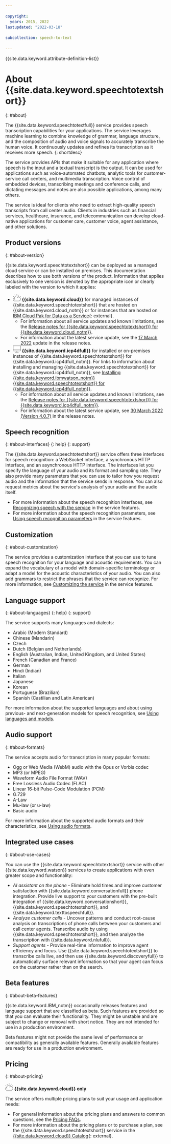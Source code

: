 ```yaml
---

copyright:
  years: 2015, 2022
lastupdated: "2022-03-18"

subcollection: speech-to-text

---
```


{{site.data.keyword.attribute-definition-list}}

# About {{site.data.keyword.speechtotextshort}}
{: #about}

The {{site.data.keyword.speechtotextfull}} service provides speech transcription capabilities for your applications. The service leverages machine learning to combine knowledge of grammar, language structure, and the composition of audio and voice signals to accurately transcribe the human voice.  It continuously updates and refines its transcription as it receives more speech.
{: shortdesc}

The service provides APIs that make it suitable for any application where speech is the input and a textual transcript is the output. It can be used for applications such as voice-automated chatbots, analytic tools for customer-service call centers, and multimedia transcription. Voice control of embedded devices, transcribing meetings and conference calls, and dictating messages and notes are also possible applications, among many others.

The service is ideal for clients who need to extract high-quality speech transcripts from call center audio. Clients in industries such as financial services, healthcare, insurance, and telecommunication can develop cloud-native applications for customer care, customer voice, agent assistance, and other solutions.

## Product versions
{: #about-version}

{{site.data.keyword.speechtotextshort}} can be deployed as a managed cloud service or can be installed on premises. This documentation describes how to use both versions of the product. Information that applies exclusively to one version is denoted by the appropriate icon or clearly labeled with the version to which it applies:

-   ![IBM Cloud only](images/ibm-cloud.png) **{{site.data.keyword.cloud}}** for managed instances of {{site.data.keyword.speechtotextshort}} that are hosted on {{site.data.keyword.cloud_notm}} or for instances that are hosted on [IBM Cloud Pak for Data as a Service](https://dataplatform.cloud.ibm.com/docs/content/wsj/landings/wstt.html){: external}.
    -   For information about all service updates and known limitations, see the [Release notes for {{site.data.keyword.speechtotextshort}} for {{site.data.keyword.cloud_notm}}](/docs/speech-to-text?topic=speech-to-text-release-notes).
    -   For information about the latest service update, see the [17 March 2022](/docs/speech-to-text?topic=speech-to-text-release-notes#speech-to-text-17march2022) update in the release notes.
-   ![Cloud Pak for Data only](images/cloud-pak.png) **{{site.data.keyword.icp4dfull}}** for installed or on-premises instances of {{site.data.keyword.speechtotextshort}} for {{site.data.keyword.icp4dfull_notm}}. For links to information about installing and managing {{site.data.keyword.speechtotextshort}} for {{site.data.keyword.icp4dfull_notm}}, see [Installing {{site.data.keyword.ibmwatson_notm}} {{site.data.keyword.speechtotextshort}} for {{site.data.keyword.icp4dfull_notm}}](/docs/speech-to-text?topic=speech-to-text-speech-install-data).
    -   For information about all service updates and known limitations, see the [Release notes for {{site.data.keyword.speechtotextshort}} for {{site.data.keyword.icp4dfull_notm}}](/docs/speech-to-text?topic=speech-to-text-release-notes-data).
    -   For information about the latest service update, see [30 March 2022 (Version 4.0.7)](/docs/speech-to-text?topic=speech-to-text-release-notes-data#speech-to-text-data-30march2022) in the release notes.

## Speech recognition
{: #about-interfaces}
{: help}
{: support}

The {{site.data.keyword.speechtotextshort}} service offers three interfaces for speech recognition: a WebSocket interface, a synchronous HTTP interface, and an asynchronous HTTP interface. The interfaces let you specify the language of your audio and its format and sampling rate. They also provide many parameters that you can use to tailor how you request audio and the information that the service sends in response. You can also request metrics about the service's analysis of your audio and the audio itself.

-   For more information about the speech recognition interfaces, see [Recognizing speech with the service](/docs/speech-to-text?topic=speech-to-text-service-features#features-recognition) in the service features.
-   For more information about the speech recognition parameters, see [Using speech recognition parameters](/docs/speech-to-text?topic=speech-to-text-service-features#features-parameters) in the service features.

## Customization
{: #about-customization}

The service provides a customization interface that you can use to tune speech recognition for your language and acoustic requirements. You can expand the vocabulary of a model with domain-specific terminology or adapt a model for the acoustic characteristics of your audio. You can also add grammars to restrict the phrases that the service can recognize. For more information, see [Customizing the service](/docs/speech-to-text?topic=speech-to-text-service-features#features-customization) in the service features.

## Language support
{: #about-languages}
{: help}
{: support}

The service supports many languages and dialects:

-   Arabic (Modern Standard)
-   Chinese (Mandarin)
-   Czech
-   Dutch (Belgian and Netherlands)
-   English (Australian, Indian, United Kingdom, and United States)
-   French (Canadian and France)
-   German
-   Hindi (Indian)
-   Italian
-   Japanese
-   Korean
-   Portuguese (Brazilian)
-   Spanish (Castilian and Latin American)

For more information about the supported languages and about using previous- and next-generation models for speech recognition, see [Using languages and models](/docs/speech-to-text?topic=speech-to-text-service-features#features-languages).

## Audio support
{: #about-formats}

The service accepts audio for transcription in many popular formats:

-   Ogg or Web Media (WebM) audio with the Opus or Vorbis codec
-   MP3 (or MPEG)
-   Waveform Audio File Format (WAV)
-   Free Lossless Audio Codec (FLAC)
-   Linear 16-bit Pulse-Code Modulation (PCM)
-   G.729
-   A-Law
-   Mu-law (or u-law)
-   Basic audio

For more information about the supported audio formats and their characteristics, see [Using audio formats](/docs/speech-to-text?topic=speech-to-text-service-features#features-audio).

## Integrated use cases
{: #about-use-cases}

You can use the {{site.data.keyword.speechtotextshort}} service with other {{site.data.keyword.watson}} services to create applications with even greater scope and functionality:

-   *AI assistant on the phone* - Eliminate hold times and improve customer satisfaction with {{site.data.keyword.conversationfull}} phone integration. Provide live support to your customers with the pre-built integration of {{site.data.keyword.conversationshort}}, {{site.data.keyword.speechtotextshort}}, and {{site.data.keyword.texttospeechfull}}.
-   *Analyze customer calls* - Uncover patterns and conduct root-cause analysis on transcriptions of phone calls between your customers and call center agents. Transcribe audio by using {{site.data.keyword.speechtotextshort}}, and then analyze the transcription with {{site.data.keyword.nlufull}}.
-   *Support agents* - Provide real-time information to improve agent efficiency and focus. Use {{site.data.keyword.speechtotextshort}} to transcribe calls live, and then use {{site.data.keyword.discoveryfull}} to automatically surface relevant information so that your agent can focus on the customer rather than on the search.

## Beta features
{: #about-beta-features}

{{site.data.keyword.IBM_notm}} occasionally releases features and language support that are classified as beta. Such features are provided so that you can evaluate their functionality. They might be unstable and are subject to change or removal with short notice. They are not intended for use in a production environment.

Beta features might not provide the same level of performance or compatibility as generally available features. Generally available features are ready for use in a production environment.

## Pricing
{: #about-pricing}

![IBM Cloud only](images/ibm-cloud.png) **{{site.data.keyword.cloud}} only**

The service offers multiple pricing plans to suit your usage and application needs:

-   For general information about the pricing plans and answers to common questions, see the [Pricing FAQs](/docs/speech-to-text?topic=speech-to-text-faq-pricing).
-   For more information about the pricing plans or to purchase a plan, see the {{site.data.keyword.speechtotextshort}} service in the [{{site.data.keyword.cloud}} Catalog](https://{DomainName}/catalog/speech-to-text){: external}.
